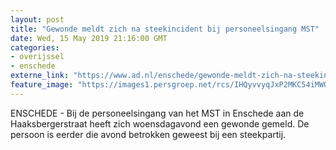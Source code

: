 ```yaml
---
layout: post
title: "Gewonde meldt zich na steekincident bij personeelsingang MST"
date: Wed, 15 May 2019 21:16:00 GMT
categories: 
- overijssel 
- enschede 
externe_link: "https://www.ad.nl/enschede/gewonde-meldt-zich-na-steekincident-bij-personeelsingang-mst~ae4fce25/"
feature_image: "https://images1.persgroep.net/rcs/IHQyvvyqJxP2MKC54iMWOw8uti8/diocontent/148473183/_fitwidth/400/?appId=21791a8992982cd8da851550a453bd7f&quality=0.7"
---
```


ENSCHEDE - Bij de personeelsingang van het MST in Enschede aan de Haaksbergerstraat heeft zich woensdagavond een gewonde gemeld. De persoon is eerder die avond betrokken geweest bij een steekpartij.

